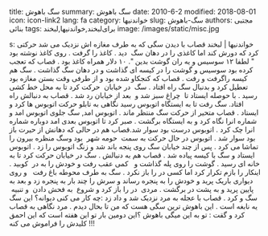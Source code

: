 title: سگ باهوش
summary: سگ باهوش
date: 2010-6-2
modified: 2018-08-01
icon:  icon-link2
lang: fa
category: خواندنیها
slug: سگ-باهوش
authors: مجتبی بنائی
tags: برای‌لبخند,خواندنیها,لبخند
image: /images/static/misc.jpg

s: خواندنیها | لبخند    قصاب با دیدن  سگی  که  به  طرف  مغازه  اش  نزدیک  می  شد  حرکتی  کرد  که  دورش  کند  اما کاغذی  را  در  دهان  سگ  دید . کاغذ  را  گرفت . روی  کاغذ  نوشته  بود " لطفا  ۱۲  سوسیس  و  یه  ران  گوشت  بدین ". ۱۰  دلار  همراه  کاغذ  بود . قصاب  که  تعجب  کرده  بود  سوسیس  و  گوشت  را  در  کیسه  ای  گذاشت  و  در  دهان  سگ  گذاشت . سگ  هم  کیسه  راگرفت  و  رفت .  قصاب که  کنجکاو  شده  بود  و  از  طرفی  وقت  بستن  مغازه  بود  تعطیل  کرد  و  بدنبال سگ  راه  افتاد .  سگ  در خیابان  حرکت  کرد  تا  به  محل  خط  کشی  رسید . با  حوصله  ایستاد  تا  چراغ  سبز  شد  و  بعد از خیابان  رد  شد . قصاب  به دنبالش راه افتاد. سگ  رفت  تا  به  ایستگاه  اتوبوس  رسید  نگاهی  به  تابلو  حرکت  اتوبوس  ها  کرد  و  ایستاد . قصاب  متحیر  از  حرکت  سگ  منتظر  ماند .  اتوبوس  امد, سگ  جلوی  اتوبوس  امد  و  شماره  انرا  نگاه  کرد  و  به  ایستگاه  برگشت . صبر  کرد  تا  اتوبوس  بعدی  امد  دوباره  شماره  انرا  چک  کرد . اتوبوس  درست  بود  سوار  شد.قصاب هم در حالی  که  دهانش  از  حیرت  باز  بود  سوار  شد .       اتوبوس در حال  حرکت  به  سمت  حومه شهر  بود وسگ  منظره  بیرون  را  تماشا  می  کرد . پس  از  چند  خیابان  سگ  روی  پنجه  باند  شد  و  زنگ  اتوبوس  را  زد . اتوبوس  ایستاد  و  سگ  با  کیسه  پیاده  شد . قصاب  هم  به  دنبالش .  سگ  در  خیابان  حرکت  کرد  تا  به  خانه  ای  رسید . گوشت  را  روی  پله  گذاشت  و   کمی  عقب  رفت  و  خودش  را  به  در  کوبید . اینکار  را  بازم  تکرار  کرد  اما  کسی  در  را  باز  نکرد .  سگ  به  طرف  محوطه  باغ  رفت   و روی  دیواری  باریک  پرید  و  خودش  را  به  پنجره  رساند  و  سرش  را  چند  بار  به پنجره  زد  و  بعد  به  پایین  پرید  و  به  پشت  در  برگشت .  مردی  در را باز  کرد  و  شروع  به فحش دادن  و تنبیه  سگ  و  کرد . قصاب  با  عجله  به  مرد  نزدیک  شد  و  داد زد :چه  کار  می  کنی  دیوانه؟  این  سگ  یه  نابغه  است . این  باهوش  ترین  سگی  هست که  من  تا  بحال  دیدم .  مرد نگاهی  به  قصاب  کرد  و  گقت : تو  به  این  میگی  باهوش ؟این  دومین  بار  تو  این  هفته  است  که  این  احمق  کلیدش  را  فراموش  می  کنه !!!